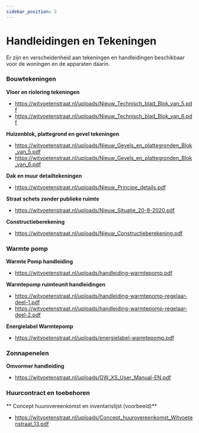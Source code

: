 ```yaml
---
sidebar_position: 2
---
```


# Handleidingen en Tekeningen

Er zijn en verscheidenheid aan tekeningen en handleidingen beschikbaar voor de woningen en de apparaten daarin.


### Bouwtekeningen

**Vloer en riolering tekeningen**

- https://witvoetenstraat.nl/uploads/Nieuw_Technisch_blad_Blok_van_5.pdf
- https://witvoetenstraat.nl/uploads/Nieuw_Technisch_blad_Blok_van_6.pdf

**Huizenblok, plattegrond en gevel tekeningen**

- https://witvoetenstraat.nl/uploads/Nieuw_Gevels_en_plattegronden_Blok_van_5.pdf
- https://witvoetenstraat.nl/uploads/Nieuw_Gevels_en_plattegronden_Blok_van_6.pdf

**Dak en muur detailtekeningen**

- https://witvoetenstraat.nl/uploads/Nieuw_Principe_details.pdf

**Straat schets zonder publieke ruimte**

- https://witvoetenstraat.nl/uploads/Nieuw_Situatie_20-8-2020.pdf

**Constructieberekening**

- https://witvoetenstraat.nl/uploads/Nieuw_Constructieberekening.pdf


### Warmte pomp

**Warmte Pomp handleiding**

- https://witvoetenstraat.nl/uploads/handleiding-warmtepomp.pdf

**Warmtepomp ruimteunit handleidingen**

- https://witvoetenstraat.nl/uploads/handleiding-warmtepomp-regelaar-deel-1.pdf
- https://witvoetenstraat.nl/uploads/handleiding-warmtepomp-regelaar-deel-2.pdf

**Energielabel Warmtepomp**

- https://witvoetenstraat.nl/uploads/energielabel-warmtepomp.pdf

### Zonnapenelen

**Omvormer handleiding**

- https://witvoetenstraat.nl/uploads/GW_XS_User_Manual-EN.pdf

### Huurcontract en toebehoren

** Concept huurovereenkomst en inventarislijst (voorbeeld)**

- https://witvoetenstraat.nl/uploads/Concept_huurovereenkomst_Witvoetenstraat_13.pdf
